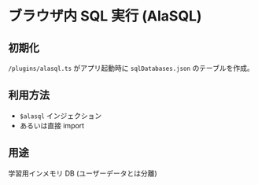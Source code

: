 # ブラウザ内 SQL 実行 (AlaSQL)

## 初期化
`/plugins/alasql.ts` がアプリ起動時に `sqlDatabases.json` のテーブルを作成。

## 利用方法
- `$alasql` インジェクション
- あるいは直接 import

## 用途
学習用インメモリ DB (ユーザーデータとは分離)
